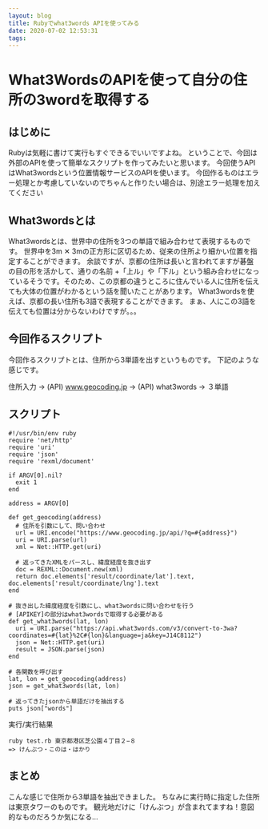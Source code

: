 ```yaml
---
layout: blog
title: Rubyでwhat3words APIを使ってみる
date: 2020-07-02 12:53:31
tags:
---
```


# What3WordsのAPIを使って自分の住所の3wordを取得する
## はじめに
Rubyは気軽に書けて実行もすぐできるでいいですよね。
ということで、今回は外部のAPIを使って簡単なスクリプトを作ってみたいと思います。
今回使うAPIはWhat3wordsという位置情報サービスのAPIを使います。
今回作るものはエラー処理とか考慮していないのでちゃんと作りたい場合は、別途エラー処理を加えてください

## What3wordsとは
What3wordsとは、世界中の住所を3つの単語で組み合わせて表現するものです。
世界中を3m ✕  3mの正方形に区切るため、従来の住所より細かい位置を指定することができます。
余談ですが、京都の住所は長いと言われてますが碁盤の目の形を活かして、通りの名前 +「上ル」や「下ル」という組み合わせになっているそうです。そのため、この京都の違うところに住んでいる人に住所を伝えても大体の位置がわかるという話を聞いたことがあります。
What3wordsを使えば、京都の長い住所も3語で表現することができます。
まぁ、人にこの3語を伝えても位置は分からないわけですが。。。

## 今回作るスクリプト
今回作るスクリプトとは、住所から3単語を出すというものです。
下記のような感じです。

住所入力 → (API) www.geocoding.jp → (API) what3words → ３単語

## スクリプト
```
#!/usr/bin/env ruby
require 'net/http'
require 'uri'
require 'json'
require 'rexml/document'

if ARGV[0].nil?
  exit 1
end

address = ARGV[0]

def get_geocoding(address)
  # 住所を引数にして、問い合わせ
  url = URI.encode("https://www.geocoding.jp/api/?q=#{address}")
  uri = URI.parse(url)
  xml = Net::HTTP.get(uri)

  # 返ってきたXMLをパースし、緯度経度を抜き出す
  doc = REXML::Document.new(xml)
  return doc.elements['result/coordinate/lat'].text, doc.elements['result/coordinate/lng'].text
end

# 抜き出した緯度経度を引数にし、what3wordsに問い合わせを行う
# [APIKEY]の部分はwhat3wordsで取得する必要がある
def get_what3words(lat, lon)
  uri = URI.parse("https://api.what3words.com/v3/convert-to-3wa?coordinates=#{lat}%2C#{lon}&language=ja&key=J14C8112")
  json = Net::HTTP.get(uri)
  result = JSON.parse(json)
end

# 各関数を呼び出す
lat, lon = get_geocoding(address)
json = get_what3words(lat, lon)

# 返ってきたjsonから単語だけを抽出する
puts json["words"]
```

実行/実行結果
```
ruby test.rb 東京都港区芝公園４丁目２−８
=> けんぶつ・このは・はかり
```

## まとめ
こんな感じで住所から3単語を抽出できました。
ちなみに実行時に指定した住所は東京タワーのものです。
観光地だけに「けんぶつ」が含まれてますね！意図的なものだろうか気になる...
